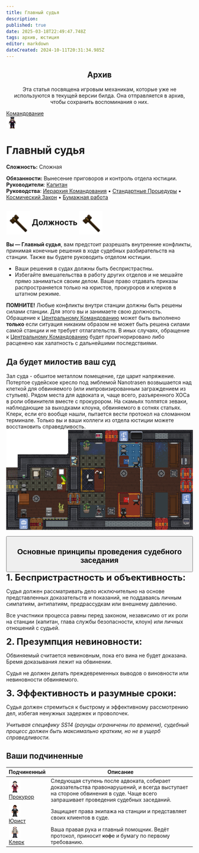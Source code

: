 ```yaml
---
title: Главный судья
description: 
published: true
date: 2025-03-18T22:49:47.748Z
tags: архив, юстиция
editor: markdown
dateCreated: 2024-10-11T20:31:34.985Z
---
```


<center>
<div class="warning-banner">
  <h2> Архив </h2>
  <p>Эта статья посвящена игровым механикам, которые уже не используются в текущей версии билда. Она отправляется в архив, чтобы сохранить воспоминания о них.</p><p>
</div>
</center>

<div style="display: flex; justify-content: center;">
<div class="roles-passport comm">
  <div class="title comm"><a href="/roles/command">Командование</a></div>
  <div>
    <div><div><img src="/roles/chief_justice.png"></div></div>
  <div><div>
    <h1>Главный судья</h1>
    <p><strong>Сложность:</strong> Сложная</p>
    <strong>Обязанности:</strong> Вынесение приговоров и контроль отдела юстиции.<br>
    <b>Руководители</b>: <a href="/roles/captain" title="Капитан">Капитан</a><br>
    <b>Руководства</b>: <a href="/guides/hierarchyofcommand" title="Иерархия Командования">Иерархия Командования</a> • <a href="/standardoperatingprocedures">Стандартные Процедуры</a> • <a href="/spacelaw">Космический Закон</a> • <a href="/guides/bureaucracy">Бумажная работа</a>
  </div></div>
  </div>
</div>
</div>

<h2>
  <img src="/roles/justice/gavel.png" style="vertical-align: middle; width: 64px; height: 64px;">
  Должность
  <img src="/roles/justice/gavel.png" style="vertical-align: middle; width: 64px; height: 64px;">
</h2>

**Вы — Главный судья**, вам предстоит разрешать внутренние конфликты, принимая конечные решения в ходе судебных разбирательств на станции. Также вы будете руководить отделом юстиции.

-   Ваши решения в судах должны быть беспристрастны. 
-   Избегайте вмешательства в работу других отделов и не мешайте прямо заниматься своим делом. Ваше право отдавать приказы распространяется только на юристов, прокуроров и клерков в штатном режиме.

**ПОМНИТЕ!** Любые конфликты внутри станции должны быть решены силами станции. Для этого вы и занимаете свою должность. Обращение к [Центральному Командованию](/roles/centralcommand) может быть выполнено **только** если ситуация никаким образом не может быть решена силами самой станции и не требует отлагательств. В иных случаях, обращение к [Центральному Командованию](/roles/centralcommand) будет проигнорировано либо расценено как халатность с дальнейшими последствиями.

## Да будет милостив ваш суд
<p>
<div class="imageBox">
  <div>
    Зал суда - обшитое металлом помещение, где царит напряжение. Потертое судейское кресло под эмблемой Nanotrasen возвышается над клеткой для обвиняемого (или импровизированным заграждением из стульев). Рядом места для адвоката и, чаще всего, разъяренного ХОСа в роли обвинителя вместе с прокурором. На скамьях толпятся зеваки, наблюдающие за выходками клоуна, обвиняемого в сотнях статьях. Клерк, если его вообще нашли, пытается вести протокол на сломанном терминале. Только вы и ваши коллеги из отдела юстиции можете восстановить справедливость.
  </div>
  <img src="/roles/justice/courtroom.png" class="zoomable">
</div>
</p>

<button type="button" class="collapsible">
  <h2>Основные принципы проведения судебного заседания</h2>
</button>
<div class="content">
  <b style="font-size: 24px;">1. Беспристрастность и объективность:</b>

Судья должен рассматривать дело исключительно на основе представленных доказательств и показаний, не поддаваясь личным симпатиям, антипатиям, предрассудкам или внешнему давлению.

Все участники процесса равны перед законом, независимо от их роли на станции (капитан, глава службы безопасности, клоун) или личных отношений с судьей.

<b style="font-size: 24px;">2. Презумпция невиновности:</b>

Обвиняемый считается невиновным, пока его вина не будет доказана. Бремя доказывания лежит на обвинении.

Судья не должен делать преждевременных выводов о виновности или невиновности обвиняемого.

<b style="font-size: 24px;">3. Эффективность и разумные сроки:</b>

Судья должен стремиться к быстрому и эффективному рассмотрению дел, избегая ненужных задержек и проволочек.

<i>Учитывая специфику SS14 (раунды ограничены по времени), судебный процесс должен быть максимально кратким, но не в ущерб справедливости.</i>
</div>

## Ваши подчиненные 

<center>
  <table class="sb">
    <thead>
      <tr>
        <th>Подчиненный</th>
        <th>Описание</th>
      </tr>
    </thead>
    <tbody>
      <tr>
        <td><img src="/roles/prosecutor.png"><br><a href="/roles/prosecutor">Прокурор</a></td>
        <td>
Следующая ступень после адвоката, собирает доказательства правонарушений, и всегда выступает на стороне обвинения в суде. Чаще всего запрашивает проведения судебных заседаний.</td>
      </tr>
      <tr>
        <td><img src="/roles/lawyer.png"><br><a href="/roles/lawyer">Юрист</a></td>
        <td>Защищает права экипажа на станции и представляет своих клиентов в суде.</td>
      </tr>
      <tr>
        <td><img src="/roles/clerk.png"><br><a href="/roles/clerk">Клерк</a></td>
        <td>Ваша правая рука и главный помощник. Ведёт протокол, приносит <s>кофе</s> и бумагу по первому требованию.</td>
      </tr>
    </tbody>
  </table>
</center>

<div class="table"></div>